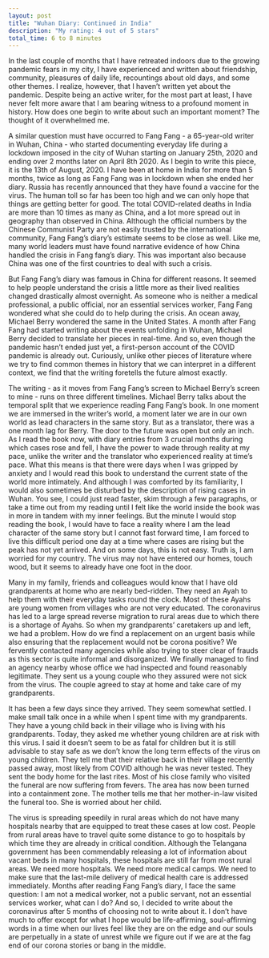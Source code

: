 ```yaml
---
layout: post
title: "Wuhan Diary: Continued in India"
description: "My rating: 4 out of 5 stars"
total_time: 6 to 8 minutes
---
```



In the last couple of months that I have retreated indoors due to the growing pandemic fears in my city, I have experienced and written about friendship, community, pleasures of daily life, recountings about old days, and some other themes. I realize, however, that I haven’t written yet about the pandemic. Despite being an active writer, for the most part at least, I have never felt more aware that I am bearing witness to a profound moment in history. How does one begin to write about such an important moment? The thought of it overwhelmed me. 

A similar question must have occurred to Fang Fang - a 65-year-old writer in Wuhan, China - who started documenting everyday life during a lockdown imposed in the city of Wuhan starting on January 25th, 2020 and ending over 2 months later on April 8th 2020. As I begin to write this piece, it is the 13th of August, 2020. I have been at home in India for more than 5 months, twice as long as Fang Fang was in lockdown when she ended her diary. Russia has recently announced that they have found a vaccine for the virus. The human toll so far has been too high and we can only hope that things are getting better for good. The total COVID-related deaths in India are more than 10 times as many as China, and a lot more spread out in geography than observed in China. Although the official numbers by the Chinese Communist Party are not easily trusted by the international community, Fang Fang’s diary’s estimate seems to be close as well. Like me, many world leaders must have found narrative evidence of how China handled the crisis in Fang fang’s diary. This was important also because China was one of the first countries to deal with such a crisis.

But Fang Fang’s diary was famous in China for different reasons. It seemed to help people understand the crisis a little more as their lived realities changed drastically almost overnight. As someone who is neither a medical professional, a public official, nor an essential services worker, Fang Fang wondered what she could do to help during the crisis. An ocean away, Michael Berry wondered the same in the United States. A month after Fang Fang had started writing about the events unfolding in Wuhan, Michael Berry decided to translate her pieces in real-time. And so, even though the pandemic hasn’t ended just yet, a first-person account of the COVID pandemic is already out. Curiously, unlike other pieces of literature where we try to find common themes in history that we can interpret in a different context, we find that the writing foretells the future almost exactly. 

The writing - as it moves from Fang Fang’s screen to Michael Berry’s screen to mine - runs on three different timelines. Michael Berry talks about the temporal split that we experience reading Fang Fang’s book. In one moment we are immersed in the writer’s world, a moment later we are in our own world as lead characters in the same story. But as a translator, there was a one month lag for Berry. The door to the future was open but only an inch. As I read the book now, with diary entries from 3 crucial months during which cases rose and fell, I have the power to wade through reality at my pace, unlike the writer and the translator who experienced reality at time’s pace. What this means is that there were days when I was gripped by anxiety and I would read this book to understand the current state of the world more intimately. And although I was comforted by its familiarity, I would also sometimes be disturbed by the description of rising cases in Wuhan. You see, I could just read faster, skim through a few paragraphs, or take a time out from my reading until I felt like the world inside the book was in more in tandem with my inner feelings. But the minute I would stop reading the book, I would have to face a reality where I am the lead character of the same story but I cannot fast forward time, I am forced to live this difficult period one day at a time where cases are rising but the peak has not yet arrived. And on some days, this is not easy. Truth is, I am worried for my country. The virus may not have entered our homes, touch wood, but it seems to already have one foot in the door. 

Many in my family, friends and colleagues would know that I have old grandparents at home who are nearly bed-ridden. They need an Ayah to help them with their everyday tasks round the clock. Most of these Ayahs are young women from villages who are not very educated. The coronavirus has led to a large spread reverse migration to rural areas due to which there is a shortage of Ayahs. So when my grandparents’ caretakers up and left, we had a problem. How do we find a replacement on an urgent basis while also ensuring that the replacement would not be corona positive? We fervently contacted many agencies while also trying to steer clear of frauds as this sector is quite informal and disorganized. We finally managed to find an agency nearby whose office we had inspected and found reasonably legitimate. They sent us a young couple who they assured were not sick from the virus. The couple agreed to stay at home and take care of my grandparents. 

It has been a few days since they arrived. They seem somewhat settled. I make small talk once in a while when I spent time with my grandparents. They have a young child back in their village who is living with his grandparents. Today, they asked me whether young children are at risk with this virus. I said it doesn’t seem to be as fatal for children but it is still advisable to stay safe as we don’t know the long term effects of the virus on young children. They tell me that their relative back in their village recently passed away, most likely from COVID although he was never tested. They sent the body home for the last rites. Most of his close family who visited the funeral are now suffering from fevers. The area has now been turned into a containment zone. The mother tells me that her mother-in-law visited the funeral too. She is worried about her child. 

The virus is spreading speedily in rural areas which do not have many hospitals nearby that are equipped to treat these cases at low cost. People from rural areas have to travel quite some distance to go to hospitals by which time they are already in critical condition. Although the Telangana government has been commendably releasing a lot of information about vacant beds in many hospitals, these hospitals are still far from most rural areas. We need more hospitals. We need more medical camps. We need to make sure that the last-mile delivery of medical health care is addressed immediately. Months after reading Fang Fang’s diary, I face the same question: I am not a medical worker, not a public servant, not an essential services worker, what can I do? And so, I decided to write about the coronavirus after 5 months of choosing not to write about it. I don’t have much to offer except for what I hope would be life-affirming, soul-affirming words in a time when our lives feel like they are on the edge and our souls are perpetually in a state of unrest while we figure out if we are at the fag end of our corona stories or bang in the middle.
